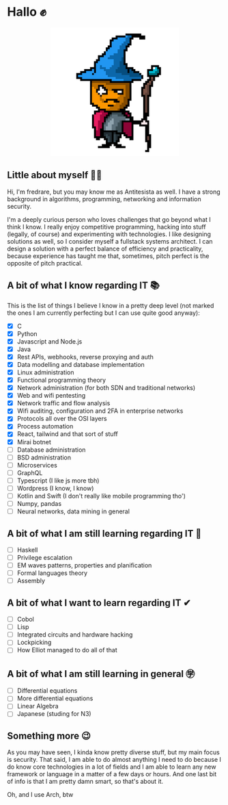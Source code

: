 # Hallo ✊
<p align="center" width="100%"><img src="anti_mini.png" /></p>

## Little about myself 🧙🏻
Hi, I'm fredrare, but you may know me as Antitesista as well. I have a strong background in algorithms, programming, networking and information security.

I'm a deeply curious person who loves challenges that go beyond what I think I know. I really enjoy competitive programming, hacking into stuff (legally, of course) and experimenting with technologies. I like designing solutions as well, so I consider myself a fullstack systems architect. I can design a solution with a perfect balance of efficiency and practicality, because experience has taught me that, sometimes, pitch perfect is the opposite of pitch practical.

## A bit of what I know regarding IT 📚
This is the list of things I believe I know in a pretty deep level (not marked the ones I am currently perfecting but I can use quite good anyway):
- [x] C
- [x] Python
- [x] Javascript and Node.js
- [x] Java
- [x] Rest APIs, webhooks, reverse proxying and auth
- [x] Data modelling and database implementation
- [x] Linux administration
- [x] Functional programming theory
- [x] Network administration (for both SDN and traditional networks)
- [x] Web and wifi pentesting
- [x] Network traffic and flow analysis
- [x] Wifi auditing, configuration and 2FA in enterprise networks
- [x] Protocols all over the OSI layers
- [x] Process automation
- [x] React, tailwind and that sort of stuff
- [x] Mirai botnet
- [ ] Database administration
- [ ] BSD administration
- [ ] Microservices
- [ ] GraphQL
- [ ] Typescript (I like js more tbh)
- [ ] Wordpress (I know, I know)
- [ ] Kotlin and Swift (I don't really like mobile programming tho')
- [ ] Numpy, pandas
- [ ] Neural networks, data mining in general

## A bit of what I am still learning regarding IT 📓
- [ ] Haskell
- [ ] Privilege escalation
- [ ] EM waves patterns, properties and planification
- [ ] Formal languages theory
- [ ] Assembly

## A bit of what I want to learn regarding IT ✔︎
- [ ] Cobol
- [ ] Lisp
- [ ] Integrated circuits and hardware hacking
- [ ] Lockpicking
- [ ] How Elliot managed to do all of that

## A bit of what I am still learning in general ㊫
- [ ] Differential equations
- [ ] More differential equations
- [ ] Linear Algebra
- [ ] Japanese (studing for N3)

## Something more 😉
As you may have seen, I kinda know pretty diverse stuff, but my main focus is security. That said, I am able to do almost anything I need to do because I do know core technologies in a lot of fields and I am able to learn any new framework or language in a matter of a few days or hours. And one last bit of info is that I am pretty damn smart, so that's about it.

Oh, and I use Arch, btw
